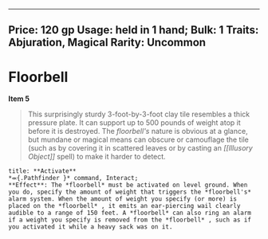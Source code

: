 
---
Price: 120 gp
Usage: held in 1 hand;
Bulk: 1
Traits: Abjuration, Magical
Rarity: Uncommon
---

# Floorbell

**Item 5**

> This surprisingly sturdy 3-foot-by-3-foot clay tile resembles a thick pressure plate. It can support up to 500 pounds of weight atop it before it is destroyed. The *floorbell's* nature is obvious at a glance, but mundane or magical means can obscure or camouflage the tile (such as by covering it in scattered leaves or by casting an *[[Illusory Object]]* spell) to make it harder to detect.

```ad-embed-ability
title: **Activate**
*⬺{.Pathfinder }* command, Interact; 
**Effect**: The *floorbell* must be activated on level ground. When you do, specify the amount of weight that triggers the *floorbell's* alarm system. When the amount of weight you specify (or more) is placed on the *floorbell* , it emits an ear-piercing wail clearly audible to a range of 150 feet. A *floorbell* can also ring an alarm if a weight you specify is removed from the *floorbell* , such as if you activated it while a heavy sack was on it.

```
